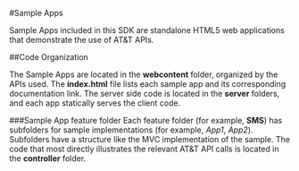 #Sample Apps 

Sample Apps included in this SDK are standalone HTML5 web applications that demonstrate the use of AT&T APIs.

##Code Organization

The Sample Apps are located in the **webcontent** folder, organized by the APIs used. The **index.html** file lists each sample app and its corresponding documentation link.  The server side code is located in the **server** folders, and each app statically serves the client code. 

###Sample App feature folder
Each feature folder (for example, **SMS**) has subfolders for sample implementations (for example, _App1_, _App2_). Subfolders have a structure like the MVC implementation of the sample. The code that most directly illustrates the relevant AT&T API calls is located in the **controller** folder.

